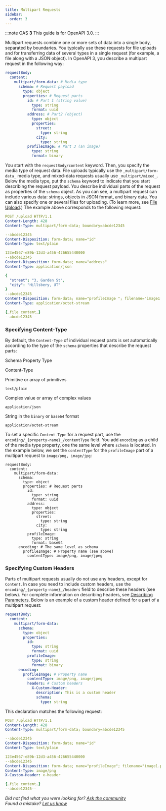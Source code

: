 ```yaml
---
title: Multipart Requests
sidebar:
  order: 3
---
```


:::note
OAS **3** This guide is for OpenAPI 3.0.
:::

Multipart requests combine one or more sets of data into a single body, separated by boundaries. You typically use these requests for file uploads and for transferring data of several types in a single request (for example, a file along with a JSON object). In OpenAPI 3, you describe a multipart request in the following way:

```yaml
requestBody:
  content:
    multipart/form-data: # Media type
      schema: # Request payload
        type: object
        properties: # Request parts
          id: # Part 1 (string value)
            type: string
            format: uuid
          address: # Part2 (object)
            type: object
            properties:
              street:
                type: string
              city:
                type: string
          profileImage: # Part 3 (an image)
            type: string
            format: binary
```

You start with the `requestBody/content` keyword. Then, you specify the media type of request data. File uploads typically use the `_multipart/form-data_` media type, and mixed-data requests usually use `_multipart/mixed_`. Below the media type, put the `schema` keyword to indicate that you start describing the request payload. You describe individual parts of the request as properties of the `schema` object. As you can see, a multipart request can include various data: strings, objects in JSON format, and binary data. You can also specify one or several files for uploading. (To learn more, see [File Upload](/specification/describing-request-body/file-upload/).) The example above corresponds to the following request:

```yaml
POST /upload HTTP/1.1
Content-Length: 428
Content-Type: multipart/form-data; boundary=abcde12345

--abcde12345
Content-Disposition: form-data; name="id"
Content-Type: text/plain

123e4567-e89b-12d3-a456-426655440000
--abcde12345
Content-Disposition: form-data; name="address"
Content-Type: application/json

{
  "street": "3, Garden St",
  "city": "Hillsbery, UT"
}
--abcde12345
Content-Disposition: form-data; name="profileImage "; filename="image1.png"
Content-Type: application/octet-stream

{…file content…}
--abcde12345--
```

### Specifying Content-Type

By default, the `Content-Type` of individual request parts is set automatically according to the type of the `schema` properties that describe the request parts:

Schema Property Type

Content-Type

Primitive or array of primitives

`text/plain`

Complex value or array of complex values

`application/json`

String in the `binary` or `base64` format

`application/octet-stream`

To set a specific `Content-Type` for a request part, use the `encoding/_{property-name}_/contentType` field. You add `encoding` as a child of the media type property, one the same level where `schema` is located. In the example below, we set the `contentType` for the `profileImage` part of a multipart request to `image/png, image/jpg`:

    requestBody:
      content:
        multipart/form-data:
          schema:
            type: object
            properties: # Request parts
              id:
                type: string
                format: uuid
              address:
                type: object
                properties:
                  street:
                    type: string
                  city:
                    type: string
              profileImage:
                type: string
                format: base64
          encoding: # The same level as schema
            profileImage: # Property name (see above)
              contentType: image/png, image/jpeg

### Specifying Custom Headers

Parts of multipart requests usually do not use any headers, except for `Content`. In case you need to include custom headers, use the `encoding/_{property-name}_/headers` field to describe these headers (see below). For complete information on describing headers, see [Describing Parameters](/specification/describing-parameters/). Below is an example of a custom header defined for a part of a multipart request:

```yaml
requestBody:
  content:
    multipart/form-data:
      schema:
        type: object
        properties:
          id:
            type: string
            format: uuid
          profileImage:
            type: string
            format: binary
      encoding:
        profileImage: # Property name
          contentType: image/png, image/jpeg
          headers: # Custom headers
            X-Custom-Header:
              description: This is a custom header
              schema:
                type: string
```

This declaration matches the following request:

```yaml
POST /upload HTTP/1.1
Content-Length: 428
Content-Type: multipart/form-data; boundary=abcde12345

--abcde12345
Content-Disposition: form-data; name="id"
Content-Type: text/plain

123e4567-e89b-12d3-a456-426655440000
--abcde12345
Content-Disposition: form-data; name="profileImage"; filename="image1.png"
Content-Type: image/png
X-Custom-Header: x-header

{…file content…}
--abcde12345--
```

_Did not find what you were looking for? [Ask the community](https://community.smartbear.com/t5/Swagger-Open-Source-Tools/bd-p/SwaggerOSTools)  
Found a mistake? [Let us know](https://github.com/swagger-api/swagger.io/issues)_
